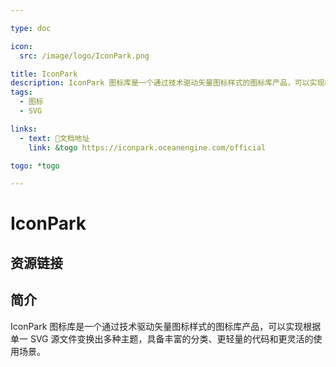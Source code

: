 ```yaml
---

type: doc

icon:
  src: /image/logo/IconPark.png

title: IconPark
description: IconPark 图标库是一个通过技术驱动矢量图标样式的图标库产品，可以实现根据单一 SVG 源文件变换出多种主题，具备丰富的分类、更轻量的代码和更灵活的使用场景。
tags:
  - 图标
  - SVG

links:
  - text: 📖文档地址
    link: &togo https://iconpark.oceanengine.com/official

togo: *togo

---
```


<ShowLogo />

# IconPark

<ShowTags />

<ShowBreadcrumb />

## 资源链接

<ShowLinks />

## 简介

IconPark 图标库是一个通过技术驱动矢量图标样式的图标库产品，可以实现根据单一 SVG 源文件变换出多种主题，具备丰富的分类、更轻量的代码和更灵活的使用场景。
